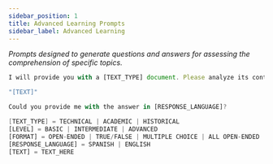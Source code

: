 ```yaml
---
sidebar_position: 1
title: Advanced Learning Prompts
sidebar_label: Advanced Learning
---
```


*Prompts designed to generate questions and answers for assessing the comprehension of specific topics.*

```ts title="prompt"
I will provide you with a [TEXT_TYPE] document. Please analyze its content and generate [NUMBER_OF_QUESTIONS] questions at a [LEVEL] level in the [FORMAT] format, along with their correct answers. The questions should comprehensively cover the key points of the text, ensuring they are clear and focused on essential concepts to facilitate effective learning. Avoid trivial questions and prioritize the main ideas.

"[TEXT]" 

Could you provide me with the answer in [RESPONSE_LANGUAGE]?

[TEXT_TYPE] = TECHNICAL | ACADEMIC | HISTORICAL
[LEVEL] = BASIC | INTERMEDIATE | ADVANCED
[FORMAT] = OPEN-ENDED | TRUE/FALSE | MULTIPLE CHOICE | ALL OPEN-ENDED
[RESPONSE_LANGUAGE] = SPANISH | ENGLISH
[TEXT] = TEXT_HERE
```